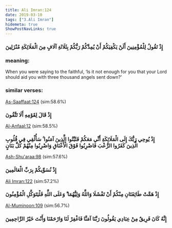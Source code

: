 ```yaml
---
title: Ali Imran:124
date: 2019-03-10
tags: ["3.Ali Imran"]
hidemeta: true 
ShowPostNavLinks: true 
---
```

### إِذْ تَقُولُ لِلْمُؤْمِنِينَ أَلَنْ يَكْفِيَكُمْ أَنْ يُمِدَّكُمْ رَبُّكُمْ بِثَلَاثَةِ آلَافٍ مِنَ الْمَلَائِكَةِ مُنْزَلِينَ
### meaning: 
When you were saying to the faithful, ‘Is it not enough for you that your Lord should aid you with three thousand angels sent down?’
### similar verses: 

[As-Saaffaat:124](/37/124) (sim:58.6%)

### إِذْ قَالَ لِقَوْمِهِ أَلَا تَتَّقُونَ

[Al-Anfaal:12](/8/12) (sim:58.5%)

### إِذْ يُوحِي رَبُّكَ إِلَى الْمَلَائِكَةِ أَنِّي مَعَكُمْ فَثَبِّتُوا الَّذِينَ آمَنُوا ۚ سَأُلْقِي فِي قُلُوبِ الَّذِينَ كَفَرُوا الرُّعْبَ فَاضْرِبُوا فَوْقَ الْأَعْنَاقِ وَاضْرِبُوا مِنْهُمْ كُلَّ بَنَانٍ

[Ash-Shu'araa:98](/26/98) (sim:57.6%)

### إِذْ نُسَوِّيكُمْ بِرَبِّ الْعَالَمِينَ

[Ali Imran:122](/3/122) (sim:57.2%)

### إِذْ هَمَّتْ طَائِفَتَانِ مِنْكُمْ أَنْ تَفْشَلَا وَاللَّهُ وَلِيُّهُمَا ۗ وَعَلَى اللَّهِ فَلْيَتَوَكَّلِ الْمُؤْمِنُونَ

[Al-Muminoon:109](/23/109) (sim:56.7%)

### إِنَّهُ كَانَ فَرِيقٌ مِنْ عِبَادِي يَقُولُونَ رَبَّنَا آمَنَّا فَاغْفِرْ لَنَا وَارْحَمْنَا وَأَنْتَ خَيْرُ الرَّاحِمِينَ
